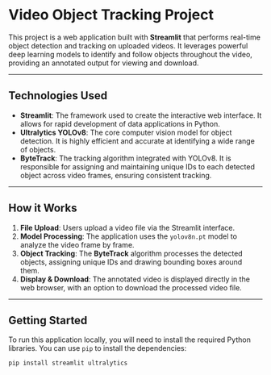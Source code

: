 # Video Object Tracking Project

This project is a web application built with **Streamlit** that performs real-time object detection and tracking on uploaded videos. It leverages powerful deep learning models to identify and follow objects throughout the video, providing an annotated output for viewing and download.

---

## Technologies Used

- **Streamlit**: The framework used to create the interactive web interface. It allows for rapid development of data applications in Python.
- **Ultralytics YOLOv8**: The core computer vision model for object detection. It is highly efficient and accurate at identifying a wide range of objects.
- **ByteTrack**: The tracking algorithm integrated with YOLOv8. It is responsible for assigning and maintaining unique IDs to each detected object across video frames, ensuring consistent tracking.

---

## How it Works

1. **File Upload**: Users upload a video file via the Streamlit interface.
2. **Model Processing**: The application uses the `yolov8n.pt` model to analyze the video frame by frame.
3. **Object Tracking**: The **ByteTrack** algorithm processes the detected objects, assigning unique IDs and drawing bounding boxes around them.
4. **Display & Download**: The annotated video is displayed directly in the web browser, with an option to download the processed video file.

---

## Getting Started

To run this application locally, you will need to install the required Python libraries. You can use `pip` to install the dependencies:

```bash
pip install streamlit ultralytics
```
